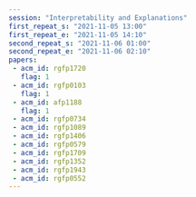```yaml
---
session: "Interpretability and Explanations"
first_repeat_s: "2021-11-05 13:00" 
first_repeat_e: "2021-11-05 14:10" 
second_repeat_s: "2021-11-06 01:00" 
second_repeat_e: "2021-11-06 02:10"
papers:
 - acm_id: rgfp1720
   flag: 1
 - acm_id: rgfp0103
   flag: 1
 - acm_id: afp1188
   flag: 1
 - acm_id: rgfp0734
 - acm_id: rgfp1089
 - acm_id: rgfp1406
 - acm_id: rgfp0579
 - acm_id: rgfp1709
 - acm_id: rgfp1352
 - acm_id: rgfp1943
 - acm_id: rgfp0552
---
```

